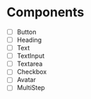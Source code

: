 
# Components

- [ ] Button
- [ ] Heading
- [ ] Text
- [ ] TextInput
- [ ] Textarea
- [ ] Checkbox
- [ ] Avatar
- [ ] MultiStep